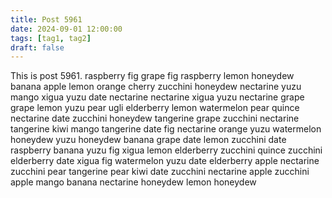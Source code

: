 ```yaml
---
title: Post 5961
date: 2024-09-01 12:00:00
tags: [tag1, tag2]
draft: false
---
```

This is post 5961.
raspberry
fig
grape
fig
raspberry
lemon
honeydew
banana
apple
lemon
orange
cherry
zucchini
honeydew
nectarine
yuzu
mango
xigua
yuzu
date
nectarine
nectarine
xigua
yuzu
nectarine
grape
grape
lemon
yuzu
pear
ugli
elderberry
lemon
watermelon
pear
quince
nectarine
date
zucchini
honeydew
tangerine
grape
zucchini
nectarine
tangerine
kiwi
mango
tangerine
date
fig
nectarine
orange
yuzu
watermelon
honeydew
yuzu
honeydew
banana
grape
date
lemon
zucchini
date
raspberry
banana
yuzu
fig
xigua
lemon
elderberry
zucchini
quince
zucchini
elderberry
date
xigua
fig
watermelon
yuzu
date
elderberry
apple
nectarine
zucchini
pear
tangerine
pear
kiwi
date
zucchini
nectarine
apple
zucchini
apple
mango
banana
nectarine
honeydew
lemon
honeydew
